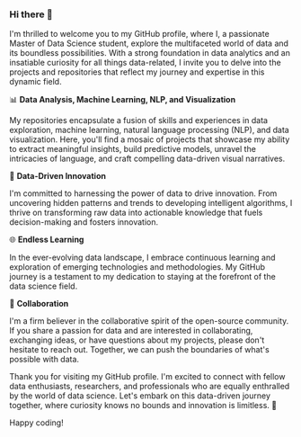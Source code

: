 <!--
**TrushaParam/TrushaParam** is a ✨ _special_ ✨ repository because its `README.md` (this file) appears on your GitHub profile.

Here are some ideas to get you started:

- 🔭 I’m currently working on ...
- 🌱 I’m currently learning ...
- 👯 I’m looking to collaborate on ...
- 🤔 I’m looking for help with ...
- 💬 Ask me about ...
- 📫 How to reach me: ...
- 😄 Pronouns: ...
- ⚡ Fun fact: ...
-->
### Hi there 👋
I'm thrilled to welcome you to my GitHub profile, where I, a passionate Master of Data Science student, explore the multifaceted world of data and its boundless possibilities. With a strong foundation in data analytics and an insatiable curiosity for all things data-related, I invite you to delve into the projects and repositories that reflect my journey and expertise in this dynamic field.

📊 **Data Analysis, Machine Learning, NLP, and Visualization**

My repositories encapsulate a fusion of skills and experiences in data exploration, machine learning, natural language processing (NLP), and data visualization. Here, you'll find a mosaic of projects that showcase my ability to extract meaningful insights, build predictive models, unravel the intricacies of language, and craft compelling data-driven visual narratives.

🚀 **Data-Driven Innovation**

I'm committed to harnessing the power of data to drive innovation. From uncovering hidden patterns and trends to developing intelligent algorithms, I thrive on transforming raw data into actionable knowledge that fuels decision-making and fosters innovation.

🌐 **Endless Learning**

In the ever-evolving data landscape, I embrace continuous learning and exploration of emerging technologies and methodologies. My GitHub journey is a testament to my dedication to staying at the forefront of the data science field.

🤝 **Collaboration**

I'm a firm believer in the collaborative spirit of the open-source community. If you share a passion for data and are interested in collaborating, exchanging ideas, or have questions about my projects, please don't hesitate to reach out. Together, we can push the boundaries of what's possible with data.

Thank you for visiting my GitHub profile. I'm excited to connect with fellow data enthusiasts, researchers, and professionals who are equally enthralled by the world of data science. Let's embark on this data-driven journey together, where curiosity knows no bounds and innovation is limitless. 🚀

Happy coding!
